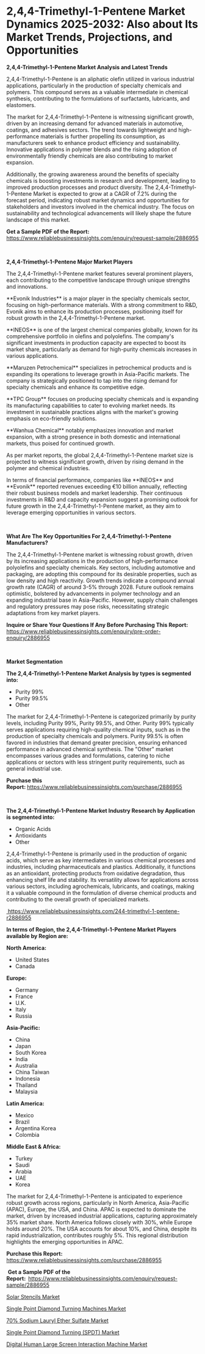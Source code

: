 <p><h1>2,4,4-Trimethyl-1-Pentene Market Dynamics 2025-2032: Also about Its Market Trends, Projections, and Opportunities</h1></p><p><strong>2,4,4-Trimethyl-1-Pentene Market Analysis and Latest Trends</strong></p>
<p><p>2,4,4-Trimethyl-1-Pentene is an aliphatic olefin utilized in various industrial applications, particularly in the production of specialty chemicals and polymers. This compound serves as a valuable intermediate in chemical synthesis, contributing to the formulations of surfactants, lubricants, and elastomers. </p><p>The market for 2,4,4-Trimethyl-1-Pentene is witnessing significant growth, driven by an increasing demand for advanced materials in automotive, coatings, and adhesives sectors. The trend towards lightweight and high-performance materials is further propelling its consumption, as manufacturers seek to enhance product efficiency and sustainability. Innovative applications in polymer blends and the rising adoption of environmentally friendly chemicals are also contributing to market expansion. </p><p>Additionally, the growing awareness around the benefits of specialty chemicals is boosting investments in research and development, leading to improved production processes and product diversity. The 2,4,4-Trimethyl-1-Pentene Market is expected to grow at a CAGR of 7.2% during the forecast period, indicating robust market dynamics and opportunities for stakeholders and investors involved in the chemical industry. The focus on sustainability and technological advancements will likely shape the future landscape of this market.</p></p>
<p><strong>Get a Sample PDF of the Report:&nbsp;</strong> <a href="https://www.reliablebusinessinsights.com/enquiry/request-sample/2886955?utm_campaign=96&utm_medium=2&utm_source=Github&utm_content=ia&utm_term=13032025&utm_id=244-trimethyl-1-pentene">https://www.reliablebusinessinsights.com/enquiry/request-sample/2886955</a></p>
<p>&nbsp;</p>
<p><strong>2,4,4-Trimethyl-1-Pentene Major Market Players</strong></p>
<p><p>The 2,4,4-Trimethyl-1-Pentene market features several prominent players, each contributing to the competitive landscape through unique strengths and innovations.</p><p>**Evonik Industries** is a major player in the specialty chemicals sector, focusing on high-performance materials. With a strong commitment to R&D, Evonik aims to enhance its production processes, positioning itself for robust growth in the 2,4,4-Trimethyl-1-Pentene market.</p><p>**INEOS** is one of the largest chemical companies globally, known for its comprehensive portfolio in olefins and polyolefins. The company's significant investments in production capacity are expected to boost its market share, particularly as demand for high-purity chemicals increases in various applications.</p><p>**Maruzen Petrochemical** specializes in petrochemical products and is expanding its operations to leverage growth in Asia-Pacific markets. The company is strategically positioned to tap into the rising demand for specialty chemicals and enhance its competitive edge.</p><p>**TPC Group** focuses on producing specialty chemicals and is expanding its manufacturing capabilities to cater to evolving market needs. Its investment in sustainable practices aligns with the market's growing emphasis on eco-friendly solutions.</p><p>**Wanhua Chemical** notably emphasizes innovation and market expansion, with a strong presence in both domestic and international markets, thus poised for continued growth. </p><p>As per market reports, the global 2,4,4-Trimethyl-1-Pentene market size is projected to witness significant growth, driven by rising demand in the polymer and chemical industries.</p><p>In terms of financial performance, companies like **INEOS** and **Evonik** reported revenues exceeding €10 billion annually, reflecting their robust business models and market leadership. Their continuous investments in R&D and capacity expansion suggest a promising outlook for future growth in the 2,4,4-Trimethyl-1-Pentene market, as they aim to leverage emerging opportunities in various sectors.</p></p>
<p>&nbsp;</p>
<p><strong>What Are The Key Opportunities For 2,4,4-Trimethyl-1-Pentene Manufacturers?</strong></p>
<p><p>The 2,4,4-Trimethyl-1-Pentene market is witnessing robust growth, driven by its increasing applications in the production of high-performance polyolefins and specialty chemicals. Key sectors, including automotive and packaging, are adopting this compound for its desirable properties, such as low density and high reactivity. Growth trends indicate a compound annual growth rate (CAGR) of around 3-5% through 2028. Future outlook remains optimistic, bolstered by advancements in polymer technology and an expanding industrial base in Asia-Pacific. However, supply chain challenges and regulatory pressures may pose risks, necessitating strategic adaptations from key market players.</p></p>
<p><strong>Inquire or Share Your Questions If Any Before Purchasing This Report:</strong> <a href="https://www.reliablebusinessinsights.com/enquiry/pre-order-enquiry/2886955?utm_campaign=96&utm_medium=2&utm_source=Github&utm_content=ia&utm_term=13032025&utm_id=244-trimethyl-1-pentene">https://www.reliablebusinessinsights.com/enquiry/pre-order-enquiry/2886955</a></p>
<p>&nbsp;</p>
<p><strong>Market Segmentation</strong></p>
<p><strong>The 2,4,4-Trimethyl-1-Pentene Market Analysis by types is segmented into:</strong></p>
<p><ul><li>Purity 99%</li><li>Purity 99.5%</li><li>Other</li></ul></p>
<p><p>The market for 2,4,4-Trimethyl-1-Pentene is categorized primarily by purity levels, including Purity 99%, Purity 99.5%, and Other. Purity 99% typically serves applications requiring high-quality chemical inputs, such as in the production of specialty chemicals and polymers. Purity 99.5% is often favored in industries that demand greater precision, ensuring enhanced performance in advanced chemical synthesis. The "Other" market encompasses various grades and formulations, catering to niche applications or sectors with less stringent purity requirements, such as general industrial use.</p></p>
<p><strong>Purchase this Report:&nbsp;</strong><a href="https://www.reliablebusinessinsights.com/purchase/2886955?utm_campaign=96&utm_medium=2&utm_source=Github&utm_content=ia&utm_term=13032025&utm_id=244-trimethyl-1-pentene">https://www.reliablebusinessinsights.com/purchase/2886955</a></p>
<p>&nbsp;</p>
<p><strong>The 2,4,4-Trimethyl-1-Pentene Market Industry Research by Application is segmented into:</strong></p>
<p><ul><li>Organic Acids</li><li>Antioxidants</li><li>Other</li></ul></p>
<p><p>2,4,4-Trimethyl-1-Pentene is primarily used in the production of organic acids, which serve as key intermediates in various chemical processes and industries, including pharmaceuticals and plastics. Additionally, it functions as an antioxidant, protecting products from oxidative degradation, thus enhancing shelf life and stability. Its versatility allows for applications across various sectors, including agrochemicals, lubricants, and coatings, making it a valuable compound in the formulation of diverse chemical products and contributing to the overall growth of specialized markets.</p></p>
<p><a href="https://www.reliablebusinessinsights.com/244-trimethyl-1-pentene-r2886955?utm_campaign=96&utm_medium=2&utm_source=Github&utm_content=ia&utm_term=13032025&utm_id=244-trimethyl-1-pentene">&nbsp;https://www.reliablebusinessinsights.com/244-trimethyl-1-pentene-r2886955</a></p>
<p><strong>In terms of Region, the 2,4,4-Trimethyl-1-Pentene Market Players available by Region are:</strong></p>
<p>
    <p> <strong> North America: </strong>
        <ul>
            <li>United States</li>
            <li>Canada</li>
        </ul>
        </p> 
    <p> <strong> Europe: </strong>
        <ul>
            <li>Germany</li>
            <li>France</li>
            <li>U.K.</li>
            <li>Italy</li>
            <li>Russia</li>
        </ul>
        </p> 
    <p> <strong> Asia-Pacific: </strong>
        <ul>
            <li>China</li>
            <li>Japan</li>
            <li>South Korea</li>
            <li>India</li>
            <li>Australia</li>
            <li>China Taiwan</li>
            <li>Indonesia</li>
            <li>Thailand</li>
            <li>Malaysia</li>
        </ul>
        </p> 
    <p> <strong> Latin America: </strong>
        <ul>
            <li>Mexico</li>
            <li>Brazil</li>
            <li>Argentina Korea</li>
            <li>Colombia</li>
        </ul>
        </p> 
    <p> <strong> Middle East & Africa: </strong>
        <ul>
            <li>Turkey</li>
            <li>Saudi</li>
            <li>Arabia</li>
            <li>UAE</li>
            <li>Korea</li>
        </ul>
    </p>
    </p>
<p><p>The market for 2,4,4-Trimethyl-1-Pentene is anticipated to experience robust growth across regions, particularly in North America, Asia-Pacific (APAC), Europe, the USA, and China. APAC is expected to dominate the market, driven by increased industrial applications, capturing approximately 35% market share. North America follows closely with 30%, while Europe holds around 20%. The USA accounts for about 10%, and China, despite its rapid industrialization, contributes roughly 5%. This regional distribution highlights the emerging opportunities in APAC.</p></p>
<p><strong>Purchase this Report: </strong><a href="https://www.reliablebusinessinsights.com/purchase/2886955?utm_campaign=96&utm_medium=2&utm_source=Github&utm_content=ia&utm_term=13032025&utm_id=244-trimethyl-1-pentene">https://www.reliablebusinessinsights.com/purchase/2886955</a></p>
<p>&nbsp;<strong>Get a Sample PDF of the Report:&nbsp;&nbsp;</strong><a href="https://www.reliablebusinessinsights.com/enquiry/request-sample/2886955?utm_campaign=96&utm_medium=2&utm_source=Github&utm_content=ia&utm_term=13032025&utm_id=244-trimethyl-1-pentene">https://www.reliablebusinessinsights.com/enquiry/request-sample/2886955</a></p>
<p><strong></strong></p>
<p><p><a href="https://github.com/sentoljinqiu/Market-Research-Report-List-1/blob/main/solar-stencils-market.md?utm_campaign=96&utm_medium=2&utm_source=Github&utm_content=ia&utm_term=13032025&utm_id=244-trimethyl-1-pentene">Solar Stencils Market</a></p><p><a href="https://github.com/ummulmzu/Market-Research-Report-List-1/blob/main/single-point-diamond-turning-machines-market.md?utm_campaign=96&utm_medium=2&utm_source=Github&utm_content=ia&utm_term=13032025&utm_id=244-trimethyl-1-pentene">Single Point Diamond Turning Machines Market</a></p><p><a href="https://github.com/nwokechock6s/Market-Research-Report-List-1/blob/main/70-sodium-lauryl-ether-sulfate-market.md?utm_campaign=96&utm_medium=2&utm_source=Github&utm_content=ia&utm_term=13032025&utm_id=244-trimethyl-1-pentene">70% Sodium Lauryl Ether Sulfate Market</a></p><p><a href="https://github.com/kecixayaab/Market-Research-Report-List-1/blob/main/single-point-diamond-turning-spdt-market.md?utm_campaign=96&utm_medium=2&utm_source=Github&utm_content=ia&utm_term=13032025&utm_id=244-trimethyl-1-pentene">Single Point Diamond Turning (SPDT) Market</a></p><p><a href="https://github.com/gilerzelko7a/Market-Research-Report-List-1/blob/main/digital-human-large-screen-interaction-machine-market.md?utm_campaign=96&utm_medium=2&utm_source=Github&utm_content=ia&utm_term=13032025&utm_id=244-trimethyl-1-pentene">Digital Human Large Screen Interaction Machine Market</a></p></p>